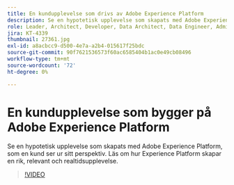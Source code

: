 ```yaml
---
title: En kundupplevelse som drivs av Adobe Experience Platform
description: Se en hypotetisk upplevelse som skapats med Adobe Experience Platform, som en kund ser ur sitt perspektiv. Läs om hur Experience Platform skapar en rik, relevant och realtidsupplevelse.
role: Leader, Architect, Developer, Data Architect, Data Engineer, Admin, User
jira: KT-4339
thumbnail: 27361.jpg
exl-id: a8acbcc9-d500-4e7a-a2b4-015617f25bdc
source-git-commit: 90f7621536573f60ac6585404b1ac0e49cb08496
workflow-type: tm+mt
source-wordcount: '72'
ht-degree: 0%

---
```


# En kundupplevelse som bygger på Adobe Experience Platform

Se en hypotetisk upplevelse som skapats med Adobe Experience Platform, som en kund ser ur sitt perspektiv. Läs om hur Experience Platform skapar en rik, relevant och realtidsupplevelse.

>[!VIDEO](https://video.tv.adobe.com/v/27361?quality=12&learn=on)

